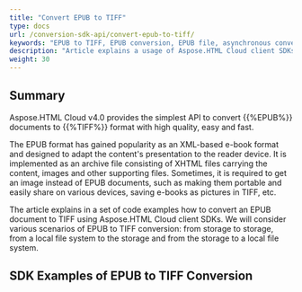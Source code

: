 ```yaml
---
title: "Convert EPUB to TIFF"
type: docs
url: /conversion-sdk-api/convert-epub-to-tiff/
keywords: "EPUB to TIFF, EPUB conversion, EPUB file, asynchronous conversion, conversion SDK, convert EPUB to TIFF, Python, Ruby, PHP, Java, .Net,  C#,  Android, Swift, Node.js"
description: "Article explains a usage of Aspose.HTML Cloud client SDKs to convert EPUB to TIFF by a set of examples. SDKs are available in PHP, Python, Ruby, Android, Swift, C#, Java, C++, Node.js and more."
weight: 30
---
```


## **Summary**

Aspose.HTML Cloud v4.0 provides the simplest API to convert {{%EPUB%}} documents to {{%TIFF%}} format with high quality, easy and fast. 

The EPUB format has gained popularity as an XML-based e-book format and designed to adapt the content's presentation to the reader device. It is implemented as an archive file consisting of XHTML files carrying the content, images and other supporting files. Sometimes, it is required to get an image instead of EPUB documents, such as making them portable and easily share on various devices, saving e-books as pictures in TIFF, etc.

The article explains in a set of code examples how to convert an EPUB document to TIFF using Aspose.HTML Cloud client SDKs. We will consider various scenarios of EPUB to TIFF conversion: from storage to storage, from a local file system to the storage and from the storage to a local file system.

## **SDK Examples of EPUB to TIFF Conversion**

